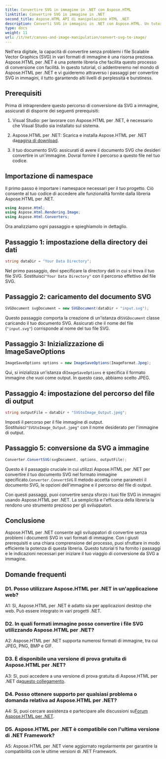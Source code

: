 ```yaml
---
title: Convertire SVG in immagine in .NET con Aspose.HTML
linktitle: Convertire SVG in immagine in .NET
second_title: Aspose.HTML API di manipolazione HTML .NET
description: Converti SVG in immagini in .NET con Aspose.HTML. Un tutorial completo per sviluppatori. Trasforma facilmente i documenti SVG nei formati JPEG, PNG, BMP e GIF.
type: docs
weight: 11
url: /it/net/canvas-and-image-manipulation/convert-svg-to-image/
---
```


Nell'era digitale, la capacità di convertire senza problemi i file Scalable Vector Graphics (SVG) in vari formati di immagine è una risorsa preziosa. Aspose.HTML per .NET è una potente libreria che facilita questo processo di conversione con facilità. In questo tutorial, ci addentreremo nel mondo di Aspose.HTML per .NET e vi guideremo attraverso i passaggi per convertire SVG in immagini, il tutto garantendo alti livelli di perplessità e burstiness.

## Prerequisiti

Prima di intraprendere questo percorso di conversione da SVG a immagine, assicurati di disporre dei seguenti prerequisiti:

1. Visual Studio: per lavorare con Aspose.HTML per .NET, è necessario che Visual Studio sia installato sul sistema.

2.  Aspose.HTML per .NET: Scarica e installa Aspose.HTML per .NET da[pagina di download](https://releases.aspose.com/html/net/).

3. Il tuo documento SVG: assicurati di avere il documento SVG che desideri convertire in un'immagine. Dovrai fornire il percorso a questo file nel tuo codice.

## Importazione di namespace


Il primo passo è importare i namespace necessari per il tuo progetto. Ciò consente al tuo codice di accedere alle funzionalità fornite dalla libreria Aspose.HTML per .NET.

```csharp
using Aspose.Html;
using Aspose.Html.Rendering.Image;
using Aspose.Html.Converters;
```

Ora analizziamo ogni passaggio e spieghiamolo in dettaglio.

## Passaggio 1: impostazione della directory dei dati

```csharp
string dataDir = "Your Data Directory";
```

 Nel primo passaggio, devi specificare la directory dati in cui si trova il tuo file SVG. Sostituisci`"Your Data Directory"` con il percorso effettivo del file SVG.

## Passaggio 2: caricamento del documento SVG

```csharp
SVGDocument svgDocument = new SVGDocument(dataDir + "input.svg");
```

 Questo passaggio comporta la creazione di un'istanza di`SVGDocument` classe caricando il tuo documento SVG. Assicurati che il nome del file (`"input.svg"`) corrisponde al nome del tuo file SVG.

## Passaggio 3: Inizializzazione di ImageSaveOptions

```csharp
ImageSaveOptions options = new ImageSaveOptions(ImageFormat.Jpeg);
```

 Qui, si inizializza un'istanza di`ImageSaveOptions` e specifica il formato immagine che vuoi come output. In questo caso, abbiamo scelto JPEG.

## Passaggio 4: impostazione del percorso del file di output

```csharp
string outputFile = dataDir + "SVGtoImage_Output.jpeg";
```

Imposti il percorso per il file immagine di output. Sostituisci`"SVGtoImage_Output.jpeg"` con il nome desiderato per l'immagine di output.

## Passaggio 5: conversione da SVG a immagine

```csharp
Converter.ConvertSVG(svgDocument, options, outputFile);
```

 Questo è il passaggio cruciale in cui utilizzi Aspose.HTML per .NET per convertire il tuo documento SVG nel formato immagine specificato.`Converter.ConvertSVG` Il metodo accetta come parametri il documento SVG, le opzioni dell'immagine e il percorso del file di output.

Con questi passaggi, puoi convertire senza sforzo i tuoi file SVG in immagini usando Aspose.HTML per .NET. La semplicità e l'efficacia della libreria la rendono uno strumento prezioso per gli sviluppatori.

## Conclusione

Aspose.HTML per .NET consente agli sviluppatori di convertire senza problemi i documenti SVG in vari formati di immagine. Con i giusti prerequisiti e una chiara comprensione del processo, puoi sfruttare in modo efficiente la potenza di questa libreria. Questo tutorial ti ha fornito i passaggi e le indicazioni necessari per iniziare il tuo viaggio di conversione da SVG a immagine.

## Domande frequenti

### D1. Posso utilizzare Aspose.HTML per .NET in un'applicazione web?

A1: Sì, Aspose.HTML per .NET è adatto sia per applicazioni desktop che web. Può essere integrato in vari progetti .NET.

### D2. In quali formati immagine posso convertire i file SVG utilizzando Aspose.HTML per .NET?

A2: Aspose.HTML per .NET supporta numerosi formati di immagine, tra cui JPEG, PNG, BMP e GIF.

### D3. È disponibile una versione di prova gratuita di Aspose.HTML per .NET?

 A3: Sì, puoi accedere a una versione di prova gratuita di Aspose.HTML per .NET da[questo collegamento](https://releases.aspose.com/).

### D4. Posso ottenere supporto per qualsiasi problema o domanda relativa ad Aspose.HTML per .NET?

 A4: Sì, puoi cercare assistenza e partecipare alle discussioni su[Forum Aspose.HTML per .NET](https://forum.aspose.com/).

### D5. Aspose.HTML per .NET è compatibile con l'ultima versione di .NET Framework?

A5: Aspose.HTML per .NET viene aggiornato regolarmente per garantire la compatibilità con le ultime versioni di .NET Framework.